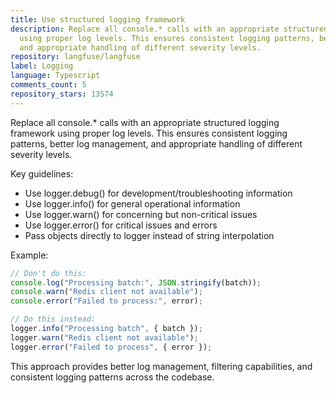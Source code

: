 ```yaml
---
title: Use structured logging framework
description: Replace all console.* calls with an appropriate structured logging framework
  using proper log levels. This ensures consistent logging patterns, better log management,
  and appropriate handling of different severity levels.
repository: langfuse/langfuse
label: Logging
language: Typescript
comments_count: 5
repository_stars: 13574
---
```


Replace all console.* calls with an appropriate structured logging framework using proper log levels. This ensures consistent logging patterns, better log management, and appropriate handling of different severity levels.

Key guidelines:
- Use logger.debug() for development/troubleshooting information
- Use logger.info() for general operational information
- Use logger.warn() for concerning but non-critical issues
- Use logger.error() for critical issues and errors
- Pass objects directly to logger instead of string interpolation

Example:
```typescript
// Don't do this:
console.log("Processing batch:", JSON.stringify(batch));
console.warn("Redis client not available");
console.error("Failed to process:", error);

// Do this instead:
logger.info("Processing batch", { batch });
logger.warn("Redis client not available");
logger.error("Failed to process", { error });
```

This approach provides better log management, filtering capabilities, and consistent logging patterns across the codebase.